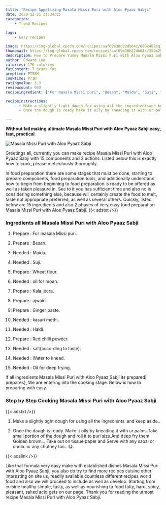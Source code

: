 ```yaml
---
title: "Recipe Appetizing Masala Missi Puri with Aloo Pyaaz Sabji"
date: 2020-12-21 21:34:25
categories:
    - Trend Recipes
    
tags:
    - Easy recipes

image: https://img-global.cpcdn.com/recipes/aaf69e30b22db64c/680x482cq70/masala-missi-puri-with-aloo-pyaaz-sabji-recipe-main-photo.jpg
thumbnail: https://img-global.cpcdn.com/recipes/aaf69e30b22db64c/350x250cq70/masala-missi-puri-with-aloo-pyaaz-sabji-recipe-main-photo.jpg
description: How to Prepare Yummy Masala Missi Puri with Aloo Pyaaz Sabji with 15 ingredients and 2 stages of easy cooking.
author: Edward Lee
calories: 176 calories
fatContent: 7 grams fat
preptime: PT38M
cooktime: PT1H
ratingvalue: 3.3
reviewcount: 909
recipeingredient: ["For masala Missi puri", "Besan", "Maida", "Suji", "Wheat flour", "oil for moan", "Kala jeera", "ajwain", "Ginger paste", "kasuri methi", "Haldi", "Red chilli powder", "saltaccording to taste", "Water to knead", "Oil for deep frying"]

recipeinstructions: 
      - Make a slightly tight dough for using all the ingredientsand keep aside 
      - Once the dough is ready Make it oily by kneading it with ur palmsTake small portion of the dough and roll it to puri sizeAnd deep fry them Golden brown Take out on tissue paper and Serve with any sabzi or cholaor any chutney too 

---
```




**Without fail making ultimate Masala Missi Puri with Aloo Pyaaz Sabji easy, fast, practical**. 


![Masala Missi Puri with Aloo Pyaaz Sabji](https://img-global.cpcdn.com/recipes/aaf69e30b22db64c/680x482cq70/masala-missi-puri-with-aloo-pyaaz-sabji-recipe-main-photo.jpg "Masala Missi Puri with Aloo Pyaaz Sabji")




Greetings all, currently you can make recipe Masala Missi Puri with Aloo Pyaaz Sabji with 15 components and 2 actions. Listed below this is exactly how to cook, please meticulously thoroughly.

In food preparation there are some stages that must be done, starting to prepare components, food preparation tools, and additionally understand how to begin from beginning to food preparation is ready to be offered as well as taken pleasure in. See to it you has sufficient time and also no is considering something else, because will certainly create the food to melt, taste not appropriate preferred, as well as several others. Quickly, listed below are 15 ingredients and also 2 phases of very easy food preparation Masala Missi Puri with Aloo Pyaaz Sabji.
{{< adstxt />}}

### Ingredients all Masala Missi Puri with Aloo Pyaaz Sabji


1. Prepare  : For masala Missi puri.

1. Prepare  : Besan.

1. Needed  : Maida.

1. Needed  : Suji.

1. Prepare  : Wheat flour.

1. Needed  : oil for moan.

1. Prepare  : Kala jeera.

1. Prepare  : ajwain.

1. Prepare  : Ginger paste.

1. Needed  : kasuri methi.

1. Needed  : Haldi.

1. Prepare  : Red chilli powder.

1. Needed  : salt(according to taste).

1. Needed  : Water to knead.

1. Needed  : Oil for deep frying.



If all ingredients Masala Missi Puri with Aloo Pyaaz Sabji its prepared| prepares}, We are entering into the cooking stage. Below is how to preparing with easy.

### Step by Step Cooking Masala Missi Puri with Aloo Pyaaz Sabji

{{< adstxt />}}


1. Make a slightly tight dough for using all the ingredients..and keep aside..



1. Once the dough is ready. Make it oily by kneading it with ur palms.Take small portion of the dough and roll it to puri size.And deep fry them Golden brown... Take out on tissue paper and Serve with any sabzi or chola..or any chutney too.. 😋.





{{< adslink />}}

Like that formula very easy make with established dishes Masala Missi Puri with Aloo Pyaaz Sabji, you also do try to find more recipes cuisine other interesting on site us, readily available countless different recipes world food and also we will proceed to include as well as develop. Starting from cuisine healthy simple, tasty, as well as nourishing to food fatty, hard, spicy, pleasant, salted acid gets on our page. Thank you for reading the utmost recipe Masala Missi Puri with Aloo Pyaaz Sabji.
